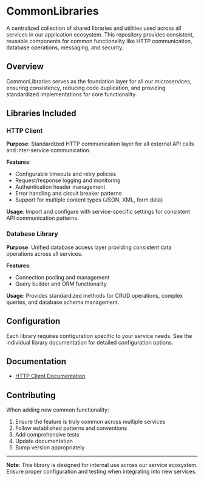 # CommonLibraries

A centralized collection of shared libraries and utilities used across all services in our application ecosystem. This repository provides consistent, reusable components for common functionality like HTTP communication, database operations, messaging, and security.

## Overview

CommonLibraries serves as the foundation layer for all our microservices, ensuring consistency, reducing code duplication, and providing standardized implementations for core functionality.

## Libraries Included

### HTTP Client
**Purpose**: Standardized HTTP communication layer for all external API calls and inter-service communication.

**Features**:
- Configurable timeouts and retry policies
- Request/response logging and monitoring
- Authentication header management
- Error handling and circuit breaker patterns
- Support for multiple content types (JSON, XML, form data)

**Usage**: Import and configure with service-specific settings for consistent API communication patterns.

### Database Library
**Purpose**: Unified database access layer providing consistent data operations across all services.

**Features**:
- Connection pooling and management
- Query builder and ORM functionality

**Usage**: Provides standardized methods for CRUD operations, complex queries, and database schema management.

## Configuration

Each library requires configuration specific to your service needs. See the individual library documentation for detailed configuration options.

## Documentation

- [HTTP Client Documentation](./docs/http-client.md)

## Contributing

When adding new common functionality:

1. Ensure the feature is truly common across multiple services
2. Follow established patterns and conventions
3. Add comprehensive tests
4. Update documentation
5. Bump version appropriately
---

**Note**: This library is designed for internal use across our service ecosystem. Ensure proper configuration and testing when integrating into new services.